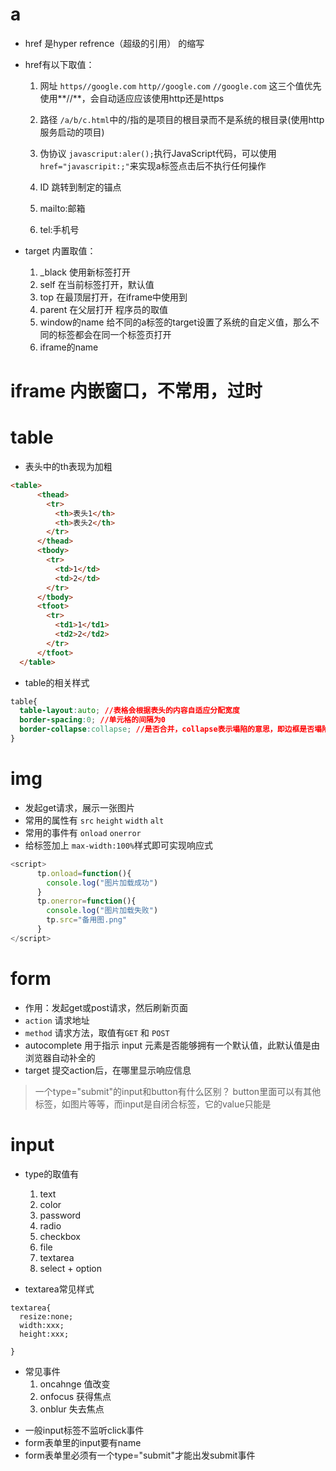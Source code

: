 # a
* href 是hyper refrence（超级的引用） 的缩写

* href有以下取值：
   1. 网址
   `https//google.com`  `http//google.com`  `//google.com` 这三个值优先使用**//**，会自动适应应该使用http还是https

   2. 路径
   `/a/b/c.html`中的/指的是项目的根目录而不是系统的根目录(使用http服务启动的项目)

   3. 伪协议
   `javascriput:aler();`执行JavaScript代码，可以使用 `href="javascripit:;"`来实现a标签点击后不执行任何操作

   4. ID 跳转到制定的锚点

   5. mailto:邮箱

   6. tel:手机号
 
* target
 内置取值：
   1. _black 使用新标签打开
   2. self 在当前标签打开，默认值
   3. top 在最顶层打开，在iframe中使用到
   4. parent  在父层打开
 程序员的取值
   1. window的name
      给不同的a标签的target设置了系统的自定义值，那么不同的标签都会在同一个标签页打开
   2. iframe的name
   
# iframe 内嵌窗口，不常用，过时
# table
* 表头中的th表现为加粗
```html
<table>
      <thead>
        <tr>
          <th>表头1</th>
          <th>表头2</th>
        </tr>
      </thead>
      <tbody>
        <tr>
          <td>1</td>
          <td>2</td>
        </tr>
      </tbody>
      <tfoot>
        <tr>
          <td1>1</td1>
          <td2>2</td2>
        </tr>
      </tfoot>
  </table>
```
* table的相关样式
```css
table{
  table-layout:auto; //表格会根据表头的内容自适应分配宽度
  border-spacing:0; //单元格的间隔为0
  border-collapse:collapse; //是否合并，collapse表示塌陷的意思，即边框是否塌陷：塌陷
}
```

# img
* 发起get请求，展示一张图片
* 常用的属性有 `src` `height` `width` `alt`
* 常用的事件有 `onload` `onerror`
* 给标签加上 `max-width:100%`样式即可实现响应式

```javascript
<script>
      tp.onload=function(){
        console.log("图片加载成功")
      }
      tp.onerror=function(){
        console.log("图片加载失败")
        tp.src="备用图.png"
      }
</script>

```

# form 
* 作用：发起get或post请求，然后刷新页面
* `action` 请求地址
* `method` 请求方法，取值有`GET` 和 `POST`
* autocomplete 用于指示 input 元素是否能够拥有一个默认值，此默认值是由浏览器自动补全的
* target 提交action后，在哪里显示响应信息

> 一个type="submit"的input和button有什么区别？
button里面可以有其他标签，如图片等等，而input是自闭合标签，它的value只能是

# input
* type的取值有
  1. text
  2. color
  3. password
  4. radio
  5. checkbox
  6. file
  7. textarea
  8. select + option
  
* textarea常见样式
```
textarea{
  resize:none;
  width:xxx;
  height:xxx;
  
}
```
* 常见事件
  1. oncahnge 值改变
  2. onfocus 获得焦点
  3. onblur 失去焦点
  
> 
* 一般input标签不监听click事件
* form表单里的input要有name
* form表单里必须有一个type="submit"才能出发submit事件

   
